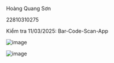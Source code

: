 Hoàng Quang Sơn 


22810310275


Kiểm tra 11/03/2025: Bar-Code-Scan-App





![image](https://github.com/user-attachments/assets/18d1a7b8-ab68-4eb2-96e8-41c9c507a28e)







![image](https://github.com/user-attachments/assets/110880c6-16aa-46e6-9a11-394c946e31ce)

